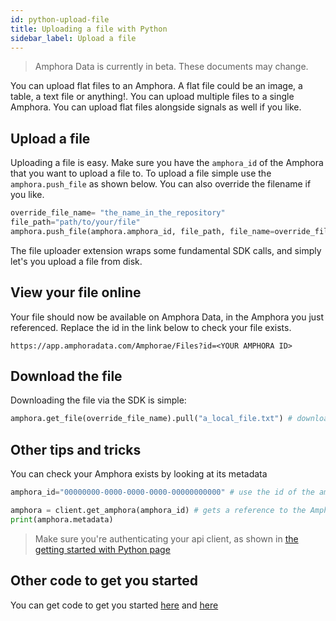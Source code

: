 ```yaml
---
id: python-upload-file
title: Uploading a file with Python
sidebar_label: Upload a file
---
```


> Amphora Data is currently in beta. These documents may change.

You can upload flat files to an Amphora. A flat file could be an image, a table, a text file or anything!. You can upload multiple files to a single Amphora. You can upload flat files alongside signals as well if you like.

## Upload a file
Uploading a file is easy. Make sure you have the ```amphora_id``` of the Amphora that you want to upload a file to. To upload a file simple use the ```amphora.push_file``` as shown below. You can also override the filename if you like.

```py
override_file_name= "the_name_in_the_repository"
file_path="path/to/your/file"
amphora.push_file(amphora.amphora_id, file_path, file_name=override_file_name)
```
The file uploader extension wraps some fundamental SDK calls, and simply let's you upload a file from disk. 


## View your file online

Your file should now be available on Amphora Data, in the Amphora you just referenced. Replace the id in the link below to check your file exists.

`https://app.amphoradata.com/Amphorae/Files?id=<YOUR AMPHORA ID>`

## Download the file

Downloading the file via the SDK is simple:

```py
amphora.get_file(override_file_name).pull("a_local_file.txt") # downloads the file to your local machine
```

## Other tips and tricks

You can check your Amphora exists by looking at its metadata
```py
amphora_id="00000000-0000-0000-0000-00000000000" # use the id of the amphora you created previously

amphora = client.get_amphora(amphora_id) # gets a reference to the Amphora
print(amphora.metadata) 
```
> Make sure you're authenticating your api client, as shown in [the getting started with Python page](./python-getting-started)

## Other code to get you started
You can get code to get you started [here](https://github.com/amphoradata/samples/blob/master/generic_templates/Push_a_file.py) and [here](https://github.com/amphoradata/samples/blob/master/generic_templates/Pull_a_file.py)
